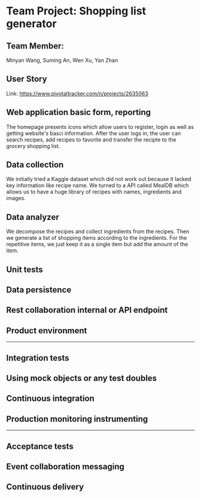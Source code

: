 # Team Project: Shopping list generator

## Team Member:

Minyan Wang, Suming An, Wen Xu, Yan Zhan

## User Story

Link:  https://www.pivotaltracker.com/n/projects/2635063 

## Web application basic form, reporting
The homepage presents icons which allow users to register, login as well as getting website's basci information.
After the user logs in, the user can search recipes, add recipes to favorite and transfer the recipte to the grocery shopping list.

## Data collection
We initially tried a Kaggle dataset which did not work out because it lacked key information like recipe name. We turned to a API called MealDB which allows us to have a 
huge library of recipes with names, ingredients and images.
 
## Data analyzer
We decompose the recipes and collect ingredients from the recipes.
Then we generate a list of shopping items according to the ingredients.
For the repetitive items, we just keep it as a single item but add the amount of the item.

## Unit tests

## Data persistence

## Rest collaboration internal or API endpoint

## Product environment


---

## Integration tests

## Using mock objects or any test doubles

## Continuous integration

## Production monitoring instrumenting

---

## Acceptance tests

## Event collaboration messaging

## Continuous delivery


